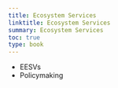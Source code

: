 ```yaml
---
title: Ecosystem Services
linktitle: Ecosystem Services
summary: Ecosystem Services
toc: true
type: book
---
```


- EESVs
- Policymaking
